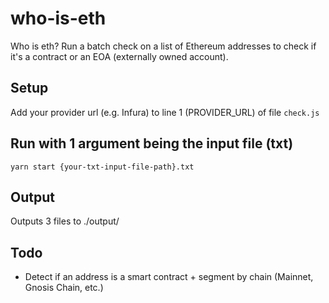 # who-is-eth
Who is eth? Run a batch check on a list of Ethereum addresses to check if it's a contract or an EOA (externally owned account).

## Setup
Add your provider url (e.g. Infura) to line 1 (PROVIDER_URL) of file `check.js` 

## Run with 1 argument being the input file (txt)
`yarn start {your-txt-input-file-path}.txt` 

## Output
Outputs 3 files to ./output/

## Todo
- Detect if an address is a smart contract + segment by chain (Mainnet, Gnosis Chain, etc.)
